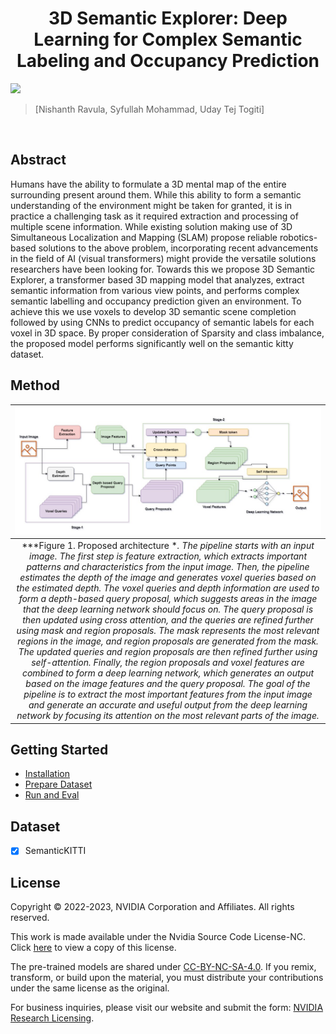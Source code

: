 <div align="center">   
  
# 3D Semantic Explorer: Deep Learning for Complex Semantic Labeling and Occupancy Prediction
</div>



![](./images/camera3D.gif "")

> [Nishanth Ravula, Syfullah Mohammad, Uday Tej Togiti]




</br>


## Abstract
Humans have the ability to formulate a 3D mental map of the entire surrounding present around them. While this ability to form a semantic understanding of the environment might be taken for granted, it is in practice a challenging task as it required extraction and processing of multiple scene information. While existing solution making use of 3D Simultaneous Localization and Mapping (SLAM) propose reliable robotics-based solutions to the above problem, incorporating recent advancements in the field of AI (visual transformers) might provide the versatile solutions researchers have been looking for. Towards this we propose 3D Semantic Explorer, a transformer based 3D mapping model that analyzes, extract semantic information from various view points, and performs complex semantic labelling and occupancy prediction given an environment. To achieve this we use voxels to develop 3D semantic scene completion followed by using CNNs to predict occupancy of semantic labels for each voxel in 3D space. By proper consideration of Sparsity and class imbalance, the proposed model performs significantly well on the semantic kitty dataset.


## Method

| ![space-1.jpg](images/arch.jpg) | 
|:--:| 
| ***Figure 1. Proposed architecture **. The pipeline starts with an input image. The first step is feature extraction, which extracts important patterns and characteristics from the input image. Then, the pipeline estimates the depth of the image and generates voxel queries based on the estimated depth. The voxel queries and depth information are used to form a depth-based query proposal, which suggests areas in the image that the deep learning network should focus on. The query proposal is then updated using cross attention, and the queries are refined further using mask and region proposals. The mask represents the most relevant regions in the image, and region proposals are generated from the mask. The updated queries and region proposals are then refined further using self-attention. Finally, the region proposals and voxel features are combined to form a deep learning network, which generates an output based on the image features and the query proposal. The goal of the pipeline is to extract the most important features from the input image and generate an accurate and useful output from the deep learning network by focusing its attention on the most relevant parts of the image.* |

## Getting Started
- [Installation](instruction_files/install.md) 
- [Prepare Dataset](instruction_files/prepare_dataset.md)
- [Run and Eval](instruction_files/getting_started.md)

## Dataset

- [x] SemanticKITTI



## License
Copyright © 2022-2023, NVIDIA Corporation and Affiliates. All rights reserved.

This work is made available under the Nvidia Source Code License-NC. Click [here](https://github.com/Nishanthravula/DeepLearningMainProject/blob/main/LICENSE) to view a copy of this license.

The pre-trained models are shared under [CC-BY-NC-SA-4.0](https://creativecommons.org/licenses/by-nc-sa/4.0/). If you remix, transform, or build upon the material, you must distribute your contributions under the same license as the original.

For business inquiries, please visit our website and submit the form: [NVIDIA Research Licensing](https://www.nvidia.com/en-us/research/inquiries/).
